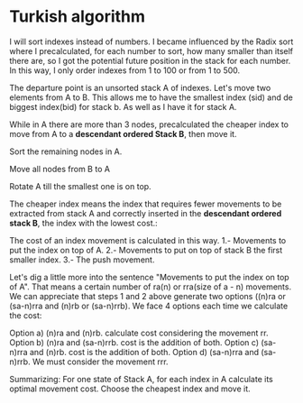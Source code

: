 # Turkish algorithm
I will sort indexes instead of numbers. I became influenced by the Radix sort where I precalculated, for each number to sort, how many smaller than itself there are, so I got the potential future position in the stack for each number. 
In this way, I only order indexes from 1 to 100 or from 1 to 500.

The departure point is an unsorted stack A of indexes.
Let's move two elements from A to B. This allows me to have the smallest index (sid) and de biggest index(bid) for stack b. As well as I have it for stack A.

While in A there are more than 3 nodes, precalculated the cheaper index to move from A to a **descendant ordered Stack B**, then move it.

Sort the remaining nodes in A.

Move all nodes from B to A

Rotate A till the smallest one is on top.

The cheaper index means the index that requires fewer movements to be extracted from stack A and correctly inserted in the **descendant ordered stack B**, the index with the lowest cost.:

The cost of an index movement is calculated in this way.
  1.- Movements to put the index on top of A.
  2.- Movements to put on top of stack B the first smaller index.
  3.- The push movement.

Let's dig a little more into the sentence "Movements to put the index on top of A". That means a certain number of ra(n) or rra(size of a - n) movements. We can appreciate that steps 1 and 2 above generate two options ((n)ra or (sa-n)rra and (n)rb or (sa-n)rrb). We face 4 options each time we calculate the cost:

Option a) (n)ra and (n)rb. calculate cost considering the movement rr.
Option b) (n)ra and (sa-n)rrb. cost is the addition of both.
Option c) (sa-n)rra and (n)rb. cost is the addition of both.
Option d) (sa-n)rra and (sa-n)rrb. We must consider the movement rrr.

Summarizing: For one state of Stack A, for each index in A calculate its optimal movement cost. Choose the cheapest index and move it.


